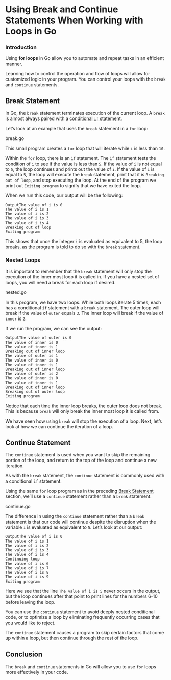 # Using Break and Continue Statements When Working with Loops in Go
### Introduction

Using **for loops** in Go allow you to automate and repeat tasks in an efficient manner.

Learning how to control the operation and flow of loops will allow for customized logic in your program. You can control your loops with the `break` and `continue` statements.

## Break Statement

In Go, the `break` statement terminates execution of the current loop. A `break` is almost always paired with a [conditional `if` statement](https://www.digitalocean.com/community/tutorials/how-to-write-conditional-statements-in-go).

Let’s look at an example that uses the `break` statement in a `for` loop:

break.go

This small program creates a `for` loop that will iterate while `i` is less than `10`.

Within the `for` loop, there is an `if` statement. The `if` statement tests the condition of `i` to see if the value is less than `5`. If the value of `i` is not equal to `5`, the loop continues and prints out the value of `i`. If the value of `i` is equal to `5`, the loop will execute the `break` statement, print that it is `Breaking out of loop`, and stop executing the loop. At the end of the program we print out `Exiting program` to signify that we have exited the loop.

When we run this code, our output will be the following:

```
OutputThe value of i is 0
The value of i is 1
The value of i is 2
The value of i is 3
The value of i is 4
Breaking out of loop
Exiting program
```

This shows that once the integer `i` is evaluated as equivalent to 5, the loop breaks, as the program is told to do so with the `break` statement.

### Nested Loops

It is important to remember that the `break` statement will only stop the execution of the inner most loop it is called in. If you have a nested set of loops, you will need a break for each loop if desired.

nested.go

In this program, we have two loops. While both loops iterate 5 times, each has a conditional `if` statement with a `break` statement. The outer loop will break if the value of `outer` equals `3`. The inner loop will break if the value of `inner` is `2`.

If we run the program, we can see the output:

```
OutputThe value of outer is 0
The value of inner is 0
The value of inner is 1
Breaking out of inner loop
The value of outer is 1
The value of inner is 0
The value of inner is 1
Breaking out of inner loop
The value of outer is 2
The value of inner is 0
The value of inner is 1
Breaking out of inner loop
Breaking out of outer loop
Exiting program
```

Notice that each time the inner loop breaks, the outer loop does not break. This is because `break` will only break the inner most loop it is called from.

We have seen how using `break` will stop the execution of a loop. Next, let’s look at how we can continue the iteration of a loop.

## Continue Statement

The `continue` statement is used when you want to skip the remaining portion of the loop, and return to the top of the loop and continue a new iteration.

As with the `break` statement, the `continue` statement is commonly used with a conditional `if` statement.

Using the same `for` loop program as in the preceding [Break Statement](https://www.digitalocean.com/community/tutorials/how-to-use-break-and-continue-statements-when-working-with-loops-in-go#break-statement) section, we’ll use a `continue` statement rather than a `break` statement:

continue.go

The difference in using the `continue` statement rather than a `break` statement is that our code will continue despite the disruption when the variable `i` is evaluated as equivalent to `5`. Let’s look at our output:

```
OutputThe value of i is 0
The value of i is 1
The value of i is 2
The value of i is 3
The value of i is 4
Continuing loop
The value of i is 6
The value of i is 7
The value of i is 8
The value of i is 9
Exiting program
```

Here we see that the line `The value of i is 5` never occurs in the output, but the loop continues after that point to print lines for the numbers 6-10 before leaving the loop.

You can use the `continue` statement to avoid deeply nested conditional code, or to optimize a loop by eliminating frequently occurring cases that you would like to reject.

The `continue` statement causes a program to skip certain factors that come up within a loop, but then continue through the rest of the loop.

## Conclusion

The `break` and `continue` statements in Go will allow you to use `for` loops more effectively in your code.
